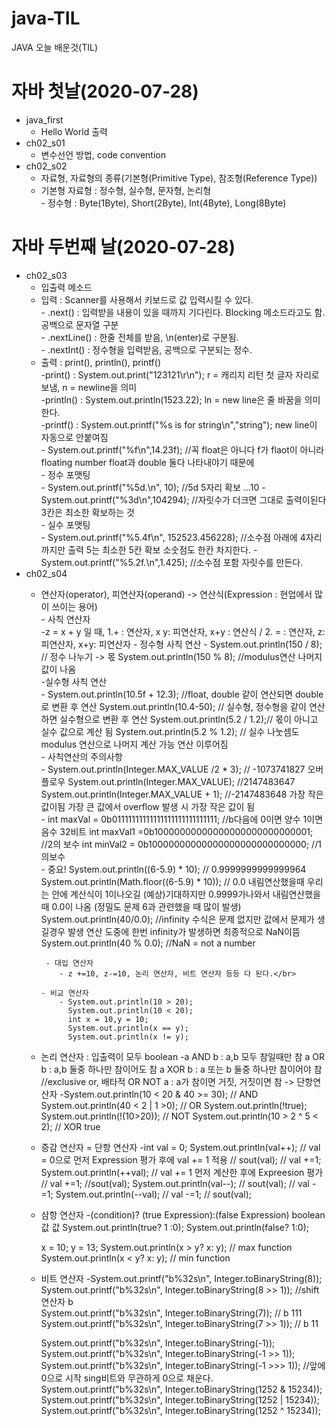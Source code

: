 # java-TIL
JAVA 오늘 배운것(TIL)

# 자바 첫날(2020-07-28)
- java_first
  - Hello World 출력
- ch02_s01
  - 변수선언 방법, code convention
- ch02_s02
  - 자료형, 자료형의 종류(기본형(Primitive Type), 참조형(Reference Type))
  - 기본형 자료형 : 정수형, 실수형, 문자형, 논리형</br>
        - 정수형 : Byte(1Byte), Short(2Byte), Int(4Byte), Long(8Byte)
# 자바 두번째 날(2020-07-28)
* ch02_s03
  * 입출력 메소드</br>
   - 입력 : Scanner를 사용해서 키보드로 값 입력시킬 수 있다.</br>
         - .next() : 입력받을 내용이 있을 때까지 기다린다. Blocking 메소드라고도 함.
                  공백으로 문자열 구분</br>
         - .nextLine() : 한줄 전체를 받음, \n(enter)로 구분됨. </br>
         - .nextInt() : 정수형을 입력받음, 공백으로 구분되는 정수.
    - 출력 : print(), println(), printf()</br>
        -print() :   System.out.print("123121\r\n"); r = 캐리지 리턴  첫 글자 자리로 보냄, n = newline을 의미</br>
        -println() : System.out.println(1523.22); ln = new line은 줄 바꿈을 의미한다.</br>
        -printf() :  System.out.printf("%s is for string\n","string"); new line이 자동으로 안붙여짐</br>
                 - System.out.printf("%f\n",14.23f); //꼭 float은 아니다 f가 flaot이 아니라
                    floating number float과 double 둘다 나타내야기 때문에</br>
                 - 정수 포맷팅</br>
                   -  System.out.printf("%5d.\n", 10); //5d 5자리 확보 ...10
                   - System.out.printf("%3d\n",104294); //자릿수가 더크면 그대로 출력이된다  3칸은 최소한 확보하는 것</br>
                 - 실수 포맷팅</br>
                   - System.out.printf("%5.4f\n", 152523.456228); //소수점 아래에 4자리까지만 출력 5는 최소한 5칸 확보 소숫점도 한칸 차지한다.
                   - System.out.printf("%5.2f.\n",1.425); //소수점 포함 자릿수를 만든다.
* ch02_s04
   * 연산자(operator), 피연산자(operand) -> 연산식(Expression : 현업에서 많이 쓰이는 용어)</br>
         - 사칙 연산자</br>
             -z = x + y 일 때, 1.+ : 연산자,  x y: 피연산자, x+y : 연산식 / 2. = : 연산자, z: 피연산자, x+y: 피연산자
         - 정수형 사칙 연산
            - System.out.println(150 / 8); // 정수 나누기 -> 몫
              System.out.println(150 % 8); //modulus연산  나머지 값이 나옴</br>
         -실수형 사칙 연산</br>
             - System.out.println(10.5f + 12.3); //float, double 같이 연산되면 double로 변환 후 연산
               System.out.println(10.4-50); // 실수형, 정수형을 같이 연산하면 실수형으로 변환 후 연산
               System.out.println(5.2 / 1.2);// 몫이 아니고 실수 값으로 계산 됨
               System.out.println(5.2 % 1.2); // 실수 나눗셈도 modulus 연산으로 나머지 계산 가능 연산 이루어짐</br>
         - 사칙연산의 주의사항</br>
            - System.out.println(Integer.MAX_VALUE /2 * 3); // -1073741827 오버플로우
              System.out.println(Integer.MAX_VALUE); //2147483647
              System.out.println(Integer.MAX_VALUE + 1); //-2147483648 
              가장 작은 값이됨 가장 큰 값에서 overflow 발생 시 가장 작은 값이 됨</br>
         - int maxVal = 0b01111111111111111111111111111; //b다음에 0이면 양수 1이면 음수 32비트
           int maxVal1 =0b10000000000000000000000000001; //2의 보수
           int minVal2 = 0b10000000000000000000000000000; //1의보수</br>
         - 중요!
           System.out.println((6-5.9) * 10); // 0.9999999999999964
           System.out.println(Math.floor((6-5.9) * 10)); // 0.0 
           내림연산했을때 우리는 안에 계산식이 1이나오길 (예상)기대하지만 0.9999가나와서 내림연산했을때 0.0이 나옴
           (정밀도 문제 6과 관련했을 때 많이 발생)
           System.out.println(40/0.0); 
           //infinity 수식은 문제 없지만 값에서 문제가 생길경우 발생 연산 도중에 한번 infinity가 발생하면 최종적으로 NaN이뜸
           System.out.println(40 % 0.0); //NaN = not a number
        
          - 대입 연산자
             - z +=10, z-=10, 논리 연산자, 비트 연산자 등등 다 된다.</br>
      
         - 비교 연산자
             - System.out.println(10 > 20);
               System.out.println(10 < 20);
               int x = 10,y = 10;
               System.out.println(x == y);
               System.out.println(x != y);
       
   - 논리 연산자 : 입출력이 모두 boolean
     -a AND b : a,b 모두 참일때만 참
      a OR b : a,b 둘중 하나만 참이어도 참
      a XOR b : a 또는 b 둘중 하나만 참이어야 참 //exclusive or, 배타적 OR
      NOT a : a가 참이면 거짓, 거짓이면 참 -> 단항연산자
     -System.out.println(10 < 20 & 40 >= 30); // AND
      System.out.println(40 < 2 | 1 >0); // OR
      System.out.println(!true);
      System.out.println(!(10>20)); // NOT
      System.out.println(10 > 2 ^ 5 < 2); // XOR true
      
   - 증감 연산자 = 단항 연산자
     -int val = 0;
      System.out.println(val++); // val = 0으로 먼저 Expression 평가 후에 val += 1 적용
       // sout(val); // val +=1;
      System.out.println(++val); // val += 1 먼저 계산한 후에 Expreesion 평가
       // val +=1; //sout(val);
      System.out.println(val--);
       // sout(val); // val -=1;
      System.out.println(--val);
       // val -=1; // sout(val);
       
   - 삼항 연산자
     -(condition)? (true Expression):(false Expression)
       boolean             값                 값
       System.out.println(true? 1 :0);
       System.out.println(false? 1:0);

       x = 10; y = 13;
       System.out.println(x > y? x: y); // max function
       System.out.println(x < y? x: y); // min function
       
   - 비트 연산자
     -System.out.printf("b%32s\n", Integer.toBinaryString(8));       
      System.out.printf("b%32s\n", Integer.toBinaryString(8 >> 1)); //shift 연산자 b                             
      System.out.printf("b%32s\n", Integer.toBinaryString(7));      // b                             111
      System.out.printf("b%32s\n", Integer.toBinaryString(7 >> 1)); // b                              11
      
      System.out.printf("b%32s\n", Integer.toBinaryString(-1));
      System.out.printf("b%32s\n", Integer.toBinaryString(-1 >> 1));
      System.out.printf("b%32s\n", Integer.toBinaryString(-1 >>> 1));
      //앞에 0으로 시작 sing비트와 무관하게 0으로 채운다.
      System.out.printf("b%32s\n", Integer.toBinaryString(1252 & 15234));
      System.out.printf("b%32s\n", Integer.toBinaryString(1252 | 15234));
      System.out.printf("b%32s\n", Integer.toBinaryString(1252 ^ 15234));

             
